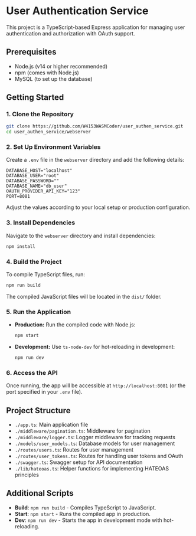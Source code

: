# User Authentication Service

This project is a TypeScript-based Express application for managing user authentication and authorization with OAuth support.

## Prerequisites

- Node.js (v14 or higher recommended)
- npm (comes with Node.js)
- MySQL (to set up the database)

## Getting Started

### 1. Clone the Repository

```bash
git clone https://github.com/W4153WASMCoder/user_authen_service.git
cd user_authen_service/webserver
```

### 2. Set Up Environment Variables

Create a `.env` file in the `webserver` directory and add the following details:

```env
DATABASE_HOST="localhost"
DATABASE_USER="root"
DATABASE_PASSWORD=""
DATABASE_NAME="db_user"
OAUTH_PROVIDER_API_KEY="123"
PORT=8081
```

Adjust the values according to your local setup or production configuration.

### 3. Install Dependencies

Navigate to the `webserver` directory and install dependencies:

```bash
npm install
```

### 4. Build the Project

To compile TypeScript files, run:

```bash
npm run build
```

The compiled JavaScript files will be located in the `dist/` folder.

### 5. Run the Application

- **Production:** Run the compiled code with Node.js:
  ```bash
  npm start
  ```

- **Development:** Use `ts-node-dev` for hot-reloading in development:
  ```bash
  npm run dev
  ```

### 6. Access the API

Once running, the app will be accessible at `http://localhost:8081` (or the port specified in your `.env` file).

## Project Structure

- `./app.ts`: Main application file
- `./middleware/pagination.ts`: Middleware for pagination
- `./middleware/logger.ts`: Logger middleware for tracking requests
- `./models/user_models.ts`: Database models for user management
- `./routes/users.ts`: Routes for user management
- `./routes/user_tokens.ts`: Routes for handling user tokens and OAuth
- `./swagger.ts`: Swagger setup for API documentation
- `./lib/hateoas.ts`: Helper functions for implementing HATEOAS principles

## Additional Scripts

- **Build**: `npm run build` - Compiles TypeScript to JavaScript.
- **Start**: `npm start` - Runs the compiled app in production.
- **Dev**: `npm run dev` - Starts the app in development mode with hot-reloading.
